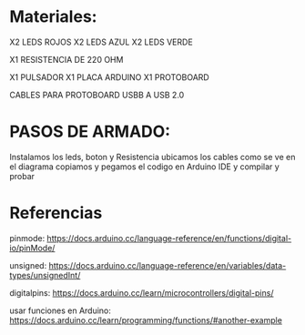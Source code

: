 
# Materiales:

X2 LEDS ROJOS
X2 LEDS AZUL
X2 LEDS VERDE

X1 RESISTENCIA DE 220 OHM

X1 PULSADOR
X1 PLACA ARDUINO
X1 PROTOBOARD

CABLES PARA PROTOBOARD
USBB A USB 2.0


# PASOS DE ARMADO:

Instalamos los leds, boton y Resistencia
ubicamos los cables como se ve en el diagrama
copiamos y pegamos el codigo en Arduino IDE y compilar y probar

# Referencias

pinmode:
https://docs.arduino.cc/language-reference/en/functions/digital-io/pinMode/

unsigned:
https://docs.arduino.cc/language-reference/en/variables/data-types/unsignedInt/

digitalpins:
https://docs.arduino.cc/learn/microcontrollers/digital-pins/

usar funciones en Arduino:
https://docs.arduino.cc/learn/programming/functions/#another-example